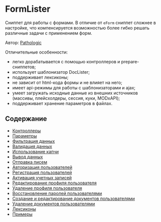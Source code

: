 # FormLister

Сниппет для работы с формами. В отличие от `eForm` сниппет сложнее в настройке, что компенсируется возможностью более гибко решать различные задачи с применением форм.

Автор: [Pathologic](https://github.com/Pathologic/)

Отличительные особенности:

- легко дорабатывается с помощью контроллеров и prepare-сниппетов;
- использует шаблонизатор DocLister;
- поддерживает лексиконы;
- не зависит от html-кода формы и не влияет на него;
- имеет api-режимы для работы с шаблонизаторами и ajax;
- умеет загружать исходные данные из внешних источников (массивы, плейсхолдеры, сессия, куки, MODxAPI);
- поддерживает хранение параметров в файлах.

## Содержание

- [Контроллеры](010_Контроллеры.md)
- [Параметры](020_Параметры.md)
- [Фильтрация данных](025_Фильтрация_данных.md)
- [Валидация данных](030_Валидация_данных.md)
- [Использование капчи](035_Использование_капчи.md)
- [Вывод данных](040_Вывод_данных.md)
- [Отправка писем](050_Отправка_писем.md)
- [Авторизация пользователей](060_Авторизация_пользователей.md)
- [Регистрация пользователей](070_Регистрация_пользователей.md)
- [Активация учетных записей](075_Активация_учетных_записей.md)
- [Редактирование профиля пользователя](080_Редактирование_профиля_пользователя.md)
- [Удаление профиля пользователя](085_Удаление_профиля_пользователя.md)
- [Восстановление паролей пользователями](090_Восстановление_паролей_пользователями.md)
- [Создание и редактирование документов пользователями](100_Создание_и_редактирование_документов_пользователями.md)
- [Удаление документов пользователями](105_Удаление_документов_пользователями.md)
- [Лексиконы](110_Лексиконы.md)
- [Примеры](500_Примеры/index.md)
